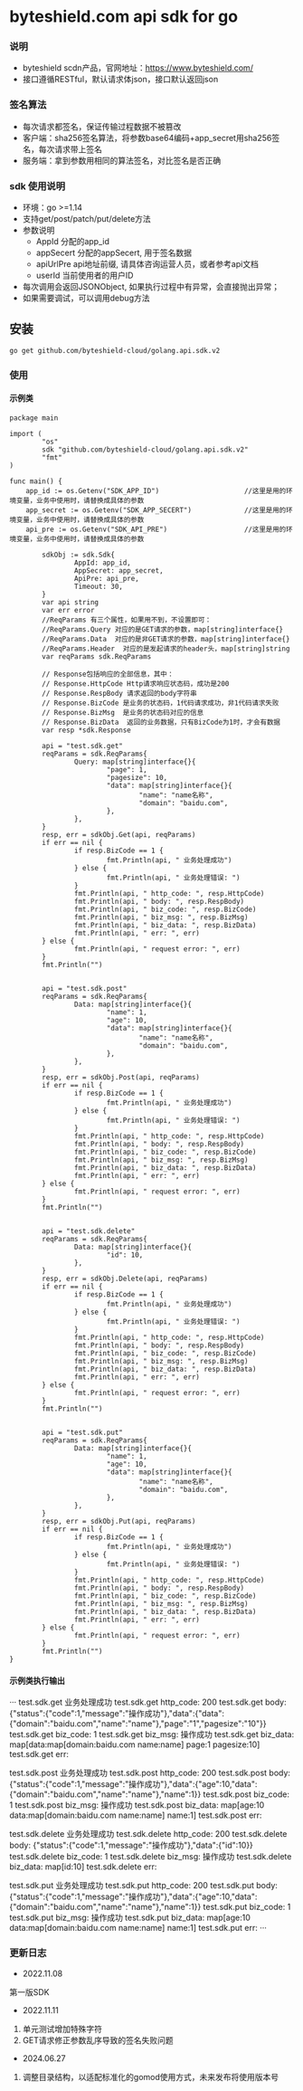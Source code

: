 # byteshield.com api sdk for go

### 说明

* byteshield scdn产品，官网地址：https://www.byteshield.com/
* 接口遵循RESTful，默认请求体json，接口默认返回json

### 签名算法

* 每次请求都签名，保证传输过程数据不被篡改
* 客户端：sha256签名算法，将参数base64编码+app_secret用sha256签名，每次请求带上签名
* 服务端：拿到参数用相同的算法签名，对比签名是否正确

### sdk 使用说明

* 环境：go >=1.14
* 支持get/post/patch/put/delete方法
* 参数说明
    * AppId 分配的app_id
    * appSecert 分配的appSecert, 用于签名数据
    * apiUrlPre api地址前缀, 请具体咨询运营人员，或者参考api文档
    * userId 当前使用者的用户ID
* 每次调用会返回JSONObject, 如果执行过程中有异常，会直接抛出异常；
* 如果需要调试，可以调用debug方法

## 安装

```
go get github.com/byteshield-cloud/golang.api.sdk.v2
```

### 使用

#### 示例类
```
package main

import (
        "os"
        sdk "github.com/byteshield-cloud/golang.api.sdk.v2"
        "fmt"
)

func main() {
	app_id := os.Getenv("SDK_APP_ID")                     //这里是用的环境变量，业务中使用时，请替换成具体的参数
	app_secret := os.Getenv("SDK_APP_SECERT")             //这里是用的环境变量，业务中使用时，请替换成具体的参数
	api_pre := os.Getenv("SDK_API_PRE")                   //这里是用的环境变量，业务中使用时，请替换成具体的参数

        sdkObj := sdk.Sdk{
                AppId: app_id,
                AppSecret: app_secret,
                ApiPre: api_pre,
                Timeout: 30,
        }
        var api string
        var err error
        //ReqParams 有三个属性，如果用不到，不设置即可：
        //ReqParams.Query 对应的是GET请求的参数，map[string]interface{}
        //ReqParams.Data  对应的是非GET请求的参数，map[string]interface{}
        //ReqParams.Header  对应的是发起请求的header头，map[string]string
        var reqParams sdk.ReqParams

        // Response包括响应的全部信息，其中：
        // Response.HttpCode Http请求响应状态码，成功是200
        // Response.RespBody 请求返回的body字符串
        // Response.BizCode 是业务的状态码，1代码请求成功，非1代码请求失败
        // Response.BizMsg  是业务的状态码对应的信息
        // Response.BizData  返回的业务数据，只有BizCode为1时，才会有数据
        var resp *sdk.Response

        api = "test.sdk.get"
        reqParams = sdk.ReqParams{
                Query: map[string]interface{}{
                        "page": 1,
                        "pagesize": 10,
                        "data": map[string]interface{}{
                                "name": "name名称",
                                "domain": "baidu.com",
                        },
                },
        }
        resp, err = sdkObj.Get(api, reqParams)
        if err == nil {
                if resp.BizCode == 1 {
                        fmt.Println(api, " 业务处理成功")
                } else {
                        fmt.Println(api, " 业务处理错误: ")
                }
                fmt.Println(api, " http_code: ", resp.HttpCode)
                fmt.Println(api, " body: ", resp.RespBody)
                fmt.Println(api, " biz_code: ", resp.BizCode)
                fmt.Println(api, " biz_msg: ", resp.BizMsg)
                fmt.Println(api, " biz_data: ", resp.BizData)
                fmt.Println(api, " err: ", err)
        } else {
                fmt.Println(api, " request error: ", err)
        }
        fmt.Println("")


        api = "test.sdk.post"
        reqParams = sdk.ReqParams{
                Data: map[string]interface{}{
                        "name": 1,
                        "age": 10,
                        "data": map[string]interface{}{
                                "name": "name名称",
                                "domain": "baidu.com",
                        },
                },
        }
        resp, err = sdkObj.Post(api, reqParams)
        if err == nil {
                if resp.BizCode == 1 {
                        fmt.Println(api, " 业务处理成功")
                } else {
                        fmt.Println(api, " 业务处理错误: ")
                }
                fmt.Println(api, " http_code: ", resp.HttpCode)
                fmt.Println(api, " body: ", resp.RespBody)
                fmt.Println(api, " biz_code: ", resp.BizCode)
                fmt.Println(api, " biz_msg: ", resp.BizMsg)
                fmt.Println(api, " biz_data: ", resp.BizData)
                fmt.Println(api, " err: ", err)
        } else {
                fmt.Println(api, " request error: ", err)
        }
        fmt.Println("")


        api = "test.sdk.delete"
        reqParams = sdk.ReqParams{
                Data: map[string]interface{}{
                        "id": 10,
                },
        }
        resp, err = sdkObj.Delete(api, reqParams)
        if err == nil {
                if resp.BizCode == 1 {
                        fmt.Println(api, " 业务处理成功")
                } else {
                        fmt.Println(api, " 业务处理错误: ")
                }
                fmt.Println(api, " http_code: ", resp.HttpCode)
                fmt.Println(api, " body: ", resp.RespBody)
                fmt.Println(api, " biz_code: ", resp.BizCode)
                fmt.Println(api, " biz_msg: ", resp.BizMsg)
                fmt.Println(api, " biz_data: ", resp.BizData)
                fmt.Println(api, " err: ", err)
        } else {
                fmt.Println(api, " request error: ", err)
        }
        fmt.Println("")


        api = "test.sdk.put"
        reqParams = sdk.ReqParams{
                Data: map[string]interface{}{
                        "name": 1,
                        "age": 10,
                        "data": map[string]interface{}{
                                "name": "name名称",
                                "domain": "baidu.com",
                        },
                },
        }
        resp, err = sdkObj.Put(api, reqParams)
        if err == nil {
                if resp.BizCode == 1 {
                        fmt.Println(api, " 业务处理成功")
                } else {
                        fmt.Println(api, " 业务处理错误: ")
                }
                fmt.Println(api, " http_code: ", resp.HttpCode)
                fmt.Println(api, " body: ", resp.RespBody)
                fmt.Println(api, " biz_code: ", resp.BizCode)
                fmt.Println(api, " biz_msg: ", resp.BizMsg)
                fmt.Println(api, " biz_data: ", resp.BizData)
                fmt.Println(api, " err: ", err)
        } else {
                fmt.Println(api, " request error: ", err)
        }
        fmt.Println("")
}
```

#### 示例类执行输出
···
test.sdk.get  业务处理成功
test.sdk.get  http_code:  200
test.sdk.get  body:  {"status":{"code":1,"message":"操作成功"},"data":{"data":{"domain":"baidu.com","name":"name"},"page":"1","pagesize":"10"}}
test.sdk.get  biz_code:  1
test.sdk.get  biz_msg:  操作成功
test.sdk.get  biz_data:  map[data:map[domain:baidu.com name:name] page:1 pagesize:10]
test.sdk.get  err:  <nil>

test.sdk.post  业务处理成功
test.sdk.post  http_code:  200
test.sdk.post  body:  {"status":{"code":1,"message":"操作成功"},"data":{"age":10,"data":{"domain":"baidu.com","name":"name"},"name":1}}
test.sdk.post  biz_code:  1
test.sdk.post  biz_msg:  操作成功
test.sdk.post  biz_data:  map[age:10 data:map[domain:baidu.com name:name] name:1]
test.sdk.post  err:  <nil>

test.sdk.delete  业务处理成功
test.sdk.delete  http_code:  200
test.sdk.delete  body:  {"status":{"code":1,"message":"操作成功"},"data":{"id":10}}
test.sdk.delete  biz_code:  1
test.sdk.delete  biz_msg:  操作成功
test.sdk.delete  biz_data:  map[id:10]
test.sdk.delete  err:  <nil>

test.sdk.put  业务处理成功
test.sdk.put  http_code:  200
test.sdk.put  body:  {"status":{"code":1,"message":"操作成功"},"data":{"age":10,"data":{"domain":"baidu.com","name":"name"},"name":1}}
test.sdk.put  biz_code:  1
test.sdk.put  biz_msg:  操作成功
test.sdk.put  biz_data:  map[age:10 data:map[domain:baidu.com name:name] name:1]
test.sdk.put  err:  <nil>
···

### 更新日志

* 2022.11.08 

第一版SDK

* 2022.11.11

1. 单元测试增加特殊字符
2. GET请求修正参数乱序导致的签名失败问题

* 2024.06.27

1. 调整目录结构，以适配标准化的gomod使用方式，未来发布将使用版本号
